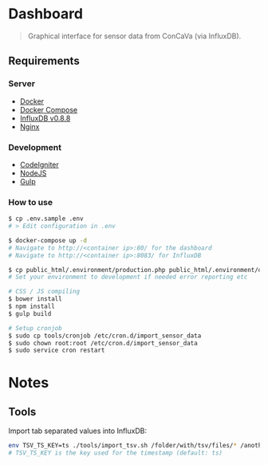 # Dashboard
> Graphical interface for sensor data from ConCaVa (via InfluxDB).

## Requirements

### Server

* [Docker](http://docs.docker.com/linux/started/)
* [Docker Compose](https://docs.docker.com/compose/install/)
* [InfluxDB v0.8.8](https://influxdb.com/docs/v0.8/)
* [Nginx](http://nginx.org/)

### Development

* [CodeIgniter](http://www.codeigniter.com/user_guide/)
* [NodeJS](https://nodejs.org/en/docs/)
* [Gulp](https://github.com/gulpjs/gulp/blob/master/docs/getting-started.md)

### How to use
```bash
$ cp .env.sample .env
# > Edit configuration in .env

$ docker-compose up -d
# Navigate to http://<container ip>:80/ for the dashboard
# Navigate to http://<container ip>:8083/ for InfluxDB

$ cp public_html/.environment/production.php public_html/.environment/development.php
# Set your environment to development if needed error reporting etc

# CSS / JS compiling
$ bower install
$ npm install
$ gulp build

# Setup cronjob
$ sudo cp tools/cronjob /etc/cron.d/import_sensor_data
$ sudo chown root:root /etc/cron.d/import_sensor_data
$ sudo service cron restart
```

# Notes

## Tools

Import tab separated values into InfluxDB:

```bash
env TSV_TS_KEY=ts ./tools/import_tsv.sh /folder/with/tsv/files/* /another/file.tsv
# TSV_TS_KEY is the key used for the timestamp (default: ts)
```
